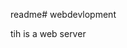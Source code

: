 readme# webdevlopment
<!DOCTYPE html>
<html>
<head>
<title>homepage</title>
</head>
<body>
<p> tih is a web server</p>
</body>
</html>
